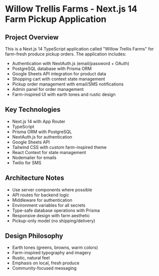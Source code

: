 # Willow Trellis Farms - Next.js 14 Farm Pickup Application

<!-- Use this file to provide workspace-specific custom instructions to Copilot. For more details, visit https://code.visualstudio.com/docs/copilot/copilot-customization#_use-a-githubcopilotinstructionsmd-file -->

## Project Overview
This is a Next.js 14 TypeScript application called "Willow Trellis Farms" for farm-fresh produce pickup orders. The application includes:

- Authentication with NextAuth.js (email/password + OAuth)
- PostgreSQL database with Prisma ORM
- Google Sheets API integration for product data
- Shopping cart with context state management
- Pickup order management with email/SMS notifications
- Admin panel for order management
- Farm-inspired UI with earth tones and rustic design

## Key Technologies
- Next.js 14 with App Router
- TypeScript
- Prisma ORM with PostgreSQL
- NextAuth.js for authentication
- Google Sheets API
- Tailwind CSS with custom farm-inspired theme
- React Context for state management
- Nodemailer for emails
- Twilio for SMS

## Architecture Notes
- Use server components where possible
- API routes for backend logic
- Middleware for authentication
- Environment variables for all secrets
- Type-safe database operations with Prisma
- Responsive design with farm aesthetic
- Pickup-only model (no shipping/delivery)

## Design Philosophy
- Earth tones (greens, browns, warm colors)
- Farm-inspired typography and imagery
- Rustic, natural feel
- Emphasis on local, fresh produce
- Community-focused messaging
